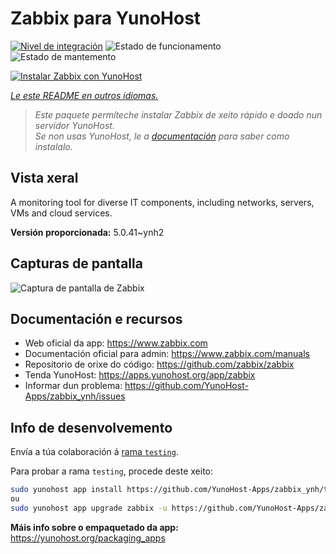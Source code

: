 <!--
NOTA: Este README foi creado automáticamente por <https://github.com/YunoHost/apps/tree/master/tools/readme_generator>
NON debe editarse manualmente.
-->

# Zabbix para YunoHost

[![Nivel de integración](https://dash.yunohost.org/integration/zabbix.svg)](https://dash.yunohost.org/appci/app/zabbix) ![Estado de funcionamento](https://ci-apps.yunohost.org/ci/badges/zabbix.status.svg) ![Estado de mantemento](https://ci-apps.yunohost.org/ci/badges/zabbix.maintain.svg)

[![Instalar Zabbix con YunoHost](https://install-app.yunohost.org/install-with-yunohost.svg)](https://install-app.yunohost.org/?app=zabbix)

*[Le este README en outros idiomas.](./ALL_README.md)*

> *Este paquete permíteche instalar Zabbix de xeito rápido e doado nun servidor YunoHost.*  
> *Se non usas YunoHost, le a [documentación](https://yunohost.org/install) para saber como instalalo.*

## Vista xeral

A monitoring tool for diverse IT components, including networks, servers, VMs and cloud services.

**Versión proporcionada:** 5.0.41~ynh2

## Capturas de pantalla

![Captura de pantalla de Zabbix](./doc/screenshots/screenshot1.png)

## Documentación e recursos

- Web oficial da app: <https://www.zabbix.com>
- Documentación oficial para admin: <https://www.zabbix.com/manuals>
- Repositorio de orixe do código: <https://github.com/zabbix/zabbix>
- Tenda YunoHost: <https://apps.yunohost.org/app/zabbix>
- Informar dun problema: <https://github.com/YunoHost-Apps/zabbix_ynh/issues>

## Info de desenvolvemento

Envía a túa colaboración á [rama `testing`](https://github.com/YunoHost-Apps/zabbix_ynh/tree/testing).

Para probar a rama `testing`, procede deste xeito:

```bash
sudo yunohost app install https://github.com/YunoHost-Apps/zabbix_ynh/tree/testing --debug
ou
sudo yunohost app upgrade zabbix -u https://github.com/YunoHost-Apps/zabbix_ynh/tree/testing --debug
```

**Máis info sobre o empaquetado da app:** <https://yunohost.org/packaging_apps>
